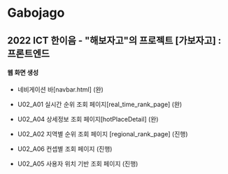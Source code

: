 # Gabojago
2022 ICT 한이음 - "해보자고"의 프로젝트 [가보자고] : 프론트엔드 
---
#### 웹 화면 생성
 - 네비게이션 바[navbar.html] (완)
 - U02_A01 실시간 순위 조회 페이지[real_time_rank_page] (완)
 - U02_A04 상세정보 조회 페이지[hotPlaceDetail] (완)
 
 - U02_A02 지역별 순위 조회 페이지 [regional_rank_page] (진행)
 - U02_A06 컨셉별 조회 페이지 (진행)
 - U02_A05 사용자 위치 기반 조회 페이지 (진행)
 
